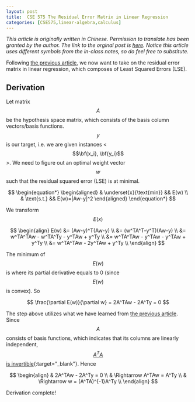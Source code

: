 ```yaml
---
layout: post
title:  CSE 575 The Residual Error Matrix in Linear Regression
categories: [CSE575,linear-algebra,calculus]
---
```


*This article is originally written in Chinese. Permission to translate has been granted by the author. The link to the orginal post is [here](http://bourneli.github.io/linear-algebra/calculus/2016/04/30/linear-algebra-12-linear-regression-matrix-calulation.html). Notice this article uses different symbols from the in-class notes, so do feel free to substitute.*

Following [the previous article](/CSE575-Derivative-Linear-Regression), we now want to take on the residual error matrix in linear regression, which composes of Least Squared Errors (LSE).

## Derivation

Let matrix $$A$$ be the hypothesis space matrix, which consists of the basis column vectors/basis functions. $$y$$ is our target, i.e. we are given instances <$$\bf{x_i}, \bf{y_i}$$>. We need to figure out an optimal weight vector $$w$$ such that the residual squared error (LSE) is at minimal.

$$
\begin{equation*}
\begin{aligned}
& \underset{x}{\text{min}} && E(w) \\
& \text{s.t.} && E(w)=|Aw-y|^2
\end{aligned}
\end{equation*}
$$

We transform $$E(x)$$

$$
\begin{align}
	E(w) &= (Aw-y)^T(Aw-y) \\ 
		 &= (w^TA^T-y^T)(Aw-y) \\ 
		 &= w^TA^TAw - w^TA^Ty - y^TAw + y^Ty \\
		 &= w^TA^TAw - y^TAw - y^TAw + y^Ty \\
		 &= w^TA^TAw - 2y^TAw + y^Ty \\
\end{align}	
$$

The minimum of $$E(w)$$ is where its partial derivative equals to 0 (since $$E(w)$$ is convex). So

$$
	\frac{\partial E(w)}{\partial w} = 2A^TAw - 2A^Ty = 0
$$

The step above utilizes what we have learned from [the previous article](/CSE575-Derivative-Linear-Regression). Since $$A$$ consists of basis functions, which indicates that its columns are linearly independent, [$$A^TA$$ is invertible](https://math.stackexchange.com/questions/1840801/why-is-ata-invertible-if-a-has-independent-columns){:target="_blank"}. Hence

$$
\begin{align}
	& 2A^TAw - 2A^Ty = 0 \\
	& \Rightarrow A^TAw = A^Ty \\ 
	& \Rightarrow w = (A^TA)^{-1}A^Ty \\
\end{align}
$$

Derivation complete!
 



